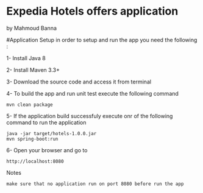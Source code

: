 # Expedia Hotels offers application
by Mahmoud Banna


#Application Setup
in order to setup and run the app you need the following :

1- Install Java 8 

2- Install Maven 3.3+

3- Download the source code and access it from terminal

4- To build the app and run unit test execute the following command
   
    mvn clean package
    
5- If the application build successfuly execute onr of the following command to run the application
    
    java -jar target/hotels-1.0.0.jar 
    mvn spring-boot:run

6- Open your browser and go to 
    
    http://localhost:8080
    
Notes

    make sure that no application run on port 8080 before run the app